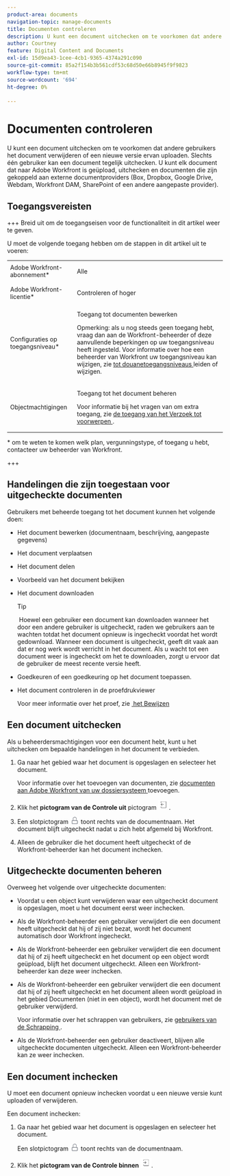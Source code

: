 ```yaml
---
product-area: documents
navigation-topic: manage-documents
title: Documenten controleren
description: U kunt een document uitchecken om te voorkomen dat andere gebruikers het document verwijderen of een nieuwe versie ervan uploaden. Slechts één gebruiker kan een document tegelijk uitchecken. U kunt elk document dat naar Adobe Workfront is geüpload, uitchecken en documenten die zijn gekoppeld aan externe documentproviders (Box, Dropbox, Google Drive, Webdam, Workfront DAM, SharePoint of een andere aangepaste provider).
author: Courtney
feature: Digital Content and Documents
exl-id: 15d9ea43-1cee-4cb1-9365-4374a291c090
source-git-commit: 85a2f154b3b561cdf53c68d50e66b8945f9f9823
workflow-type: tm+mt
source-wordcount: '694'
ht-degree: 0%

---
```


# Documenten controleren

U kunt een document uitchecken om te voorkomen dat andere gebruikers het document verwijderen of een nieuwe versie ervan uploaden. Slechts één gebruiker kan een document tegelijk uitchecken. U kunt elk document dat naar Adobe Workfront is geüpload, uitchecken en documenten die zijn gekoppeld aan externe documentproviders (Box, Dropbox, Google Drive, Webdam, Workfront DAM, SharePoint of een andere aangepaste provider). 

## Toegangsvereisten

+++ Breid uit om de toegangseisen voor de functionaliteit in dit artikel weer te geven.

U moet de volgende toegang hebben om de stappen in dit artikel uit te voeren:

<table style="table-layout:auto"> 
 <col> 
 <col> 
 <tbody> 
  <tr> 
   <td role="rowheader">Adobe Workfront-abonnement*</td> 
   <td> <p>Alle</p> </td> 
  </tr> 
  <tr> 
   <td role="rowheader">Adobe Workfront-licentie*</td> 
   <td> <p>Controleren of hoger</p> </td> 
  </tr> 
  <tr> 
   <td role="rowheader">Configuraties op toegangsniveau*</td> 
   <td> <p>Toegang tot documenten bewerken</p> <p>Opmerking: als u nog steeds geen toegang hebt, vraag dan aan de Workfront-beheerder of deze aanvullende beperkingen op uw toegangsniveau heeft ingesteld. Voor informatie over hoe een beheerder van Workfront uw toegangsniveau kan wijzigen, zie <a href="../../administration-and-setup/add-users/configure-and-grant-access/create-modify-access-levels.md" class="MCXref xref"> tot douanetoegangsniveaus </a> leiden of wijzigen.</p> </td> 
  </tr> 
  <tr> 
   <td role="rowheader">Objectmachtigingen</td> 
   <td> <p>Toegang tot het document beheren</p> <p>Voor informatie bij het vragen van om extra toegang, zie <a href="../../workfront-basics/grant-and-request-access-to-objects/request-access.md" class="MCXref xref"> de toegang van het Verzoek tot voorwerpen </a>.</p> </td> 
  </tr> 
 </tbody> 
</table>

&#42; om te weten te komen welk plan, vergunningstype, of toegang u hebt, contacteer uw beheerder van Workfront.

+++

## Handelingen die zijn toegestaan voor uitgecheckte documenten

Gebruikers met beheerde toegang tot het document kunnen het volgende doen:

* Het document bewerken (documentnaam, beschrijving, aangepaste gegevens)
* Het document verplaatsen
* Het document delen
* Voorbeeld van het document bekijken
* Het document downloaden

  >[!TIP]
  >
  > Hoewel een gebruiker een document kan downloaden wanneer het door een andere gebruiker is uitgecheckt, raden we gebruikers aan te wachten totdat het document opnieuw is ingecheckt voordat het wordt gedownload. Wanneer een document is uitgecheckt, geeft dit vaak aan dat er nog werk wordt verricht in het document. Als u wacht tot een document weer is ingecheckt om het te downloaden, zorgt u ervoor dat de gebruiker de meest recente versie heeft.

* Goedkeuren of een goedkeuring op het document toepassen.
* Het document controleren in de proefdrukviewer

  Voor meer informatie over het proef, zie [&#x200B; het Bewijzen &#x200B;](../../review-and-approve-work/proofing/proofing.md)

## Een document uitchecken

Als u beheerdersmachtigingen voor een document hebt, kunt u het uitchecken om bepaalde handelingen in het document te verbieden. 

1. Ga naar het gebied waar het document is opgeslagen en selecteer het document. 

   Voor informatie over het toevoegen van documenten, zie [&#x200B; documenten aan Adobe Workfront van uw dossiersysteem &#x200B;](../../documents/adding-documents-to-workfront/add-documents-from-file-system.md) toevoegen.

1. Klik het **pictogram van de Controle uit** pictogram ![&#x200B; Controle uit &#x200B;](assets/check-out-25x23.png).

1. Een slotpictogram ![&#x200B; het pictogram van het Slot &#x200B;](assets/lock-icon-locked-qs.png) toont rechts van de documentnaam. Het document blijft uitgecheckt nadat u zich hebt afgemeld bij Workfront.
1. Alleen de gebruiker die het document heeft uitgecheckt of de Workfront-beheerder kan het document inchecken.

## Uitgecheckte documenten beheren

Overweeg het volgende over uitgecheckte documenten:

* Voordat u een object kunt verwijderen waar een uitgecheckt document is opgeslagen, moet u het document eerst weer inchecken. 
* Als de Workfront-beheerder een gebruiker verwijdert die een document heeft uitgecheckt dat hij of zij niet bezat, wordt het document automatisch door Workfront ingecheckt.
* Als de Workfront-beheerder een gebruiker verwijdert die een document dat hij of zij heeft uitgecheckt en het document op een object wordt geüpload, blijft het document uitgecheckt. Alleen een Workfront-beheerder kan deze weer inchecken.
* Als de Workfront-beheerder een gebruiker verwijdert die een document dat hij of zij heeft uitgecheckt en het document alleen wordt geüpload in het gebied Documenten (niet in een object), wordt het document met de gebruiker verwijderd.

  Voor informatie over het schrappen van gebruikers, zie [&#x200B; gebruikers van de Schrapping &#x200B;](../../administration-and-setup/add-users/create-and-manage-users/delete-a-user.md).

* Als de Workfront-beheerder een gebruiker deactiveert, blijven alle uitgecheckte documenten uitgecheckt. Alleen een Workfront-beheerder kan ze weer inchecken. 

## Een document inchecken

U moet een document opnieuw inchecken voordat u een nieuwe versie kunt uploaden of verwijderen. 

Een document inchecken:

1. Ga naar het gebied waar het document is opgeslagen en selecteer het document. 

   Een slotpictogram ![&#x200B; het pictogram van het Slot &#x200B;](assets/lock-icon-locked-qs.png) toont rechts van de documentnaam.

1. Klik het **pictogram van de Controle binnen** ![&#x200B; Controle in pictogram &#x200B;](assets/check-in-25x22.png).
